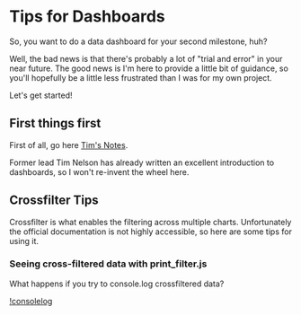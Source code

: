 # Tips for Dashboards

So, you want to do a data dashboard for your second milestone, huh?

Well, the bad news is that there's probably a lot of "trial and error" in your near future. The good news is I'm here to provide a little bit of guidance, so you'll hopefully be a little less frustrated than I was for my own project.

Let's get started!

## First things first

First of all, go here [Tim's Notes](https://github.com/TravelTimN/ci-ifd-lead/blob/master/week3-d3-dc/d3-dc.md).

Former lead Tim Nelson has already written an excellent introduction to dashboards, so I won't re-invent the wheel here.

## Crossfilter Tips

Crossfilter is what enables the filtering across multiple charts. Unfortunately the official documentation is not highly accessible, so here are some tips for using it.

### Seeing cross-filtered data with print_filter.js

What happens if you try to console.log crossfiltered data?

[!consolelog](https://github.com/synnea/ci-ifd-lead/blob/master/dashboards/images/consolelogdim.PNG)










